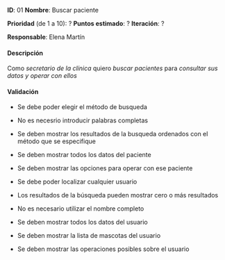 **ID**: 01
**Nombre**: Buscar paciente

**Prioridad** (de 1 a 10): ?
**Puntos estimado**: ?
**Iteración**: ?

**Responsable**: Elena Martín

#### Descripción

Como *secretario de la clínica* quiero *buscar pacientes* para *consultar sus datos y operar con ellos*

#### Validación

* Se debe poder elegir el método de busqueda
* No es necesrio introducir palabras completas
* Se deben mostrar los resultados de la busqueda ordenados con el método que se especifique
* Se deben mostrar todos los datos del paciente
* Se deben mostrar las opciones para operar con ese paciente




* Se debe poder localizar cualquier usuario
* Los resultados de la búsqueda pueden mostrar cero o más resultados
* No es necesario utilizar el nombre completo
* Se deben mostrar todos los datos del usuario
* Se deben mostrar la lista de mascotas del usuario
* Se deben mostrar las operaciones posibles sobre el usuario

